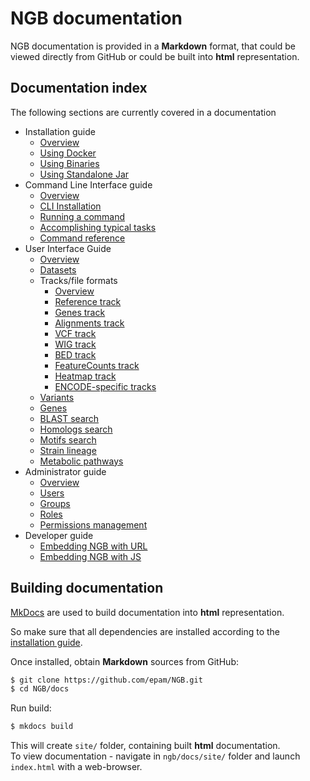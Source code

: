 # NGB documentation

NGB documentation is provided in a **Markdown** format, that could be viewed directly from GitHub or could be built into **html** representation.

## Documentation index

The following sections are currently covered in a documentation

* Installation guide
    * [Overview](md/installation/overview.md)
    * [Using Docker](md/installation/docker.md)
    * [Using Binaries](md/installation/binaries.md)
    * [Using Standalone Jar](md/installation/standalone.md)
* Command Line Interface guide
    * [Overview](md/cli/introduction.md)
    * [CLI Installation](md/cli/installation.md)
    * [Running a command](md/cli/running-command.md)
    * [Accomplishing typical tasks](md/cli/typical-tasks.md)
    * [Command reference](md/cli/command-reference.md)
* User Interface Guide
    * [Overview](md/user-guide/overview.md)
    * [Datasets](md/user-guide/datasets.md)
    * Tracks/file formats
        * [Overview](md/user-guide/tracks.md)
        * [Reference track](md/user-guide/tracks-reference.md)
        * [Genes track](md/user-guide/tracks-genes.md)
        * [Alignments track](md/user-guide/tracks-bam.md)
        * [VCF track](md/user-guide/tracks-vcf.md)
        * [WIG track](md/user-guide/tracks-wig.md)
        * [BED track](md/user-guide/tracks-bed.md)
        * [FeatureCounts track](md/user-guide/tracks-featurecounts.md)
        * [Heatmap track](md/user-guide/tracks-heatmap.md)
        * [ENCODE-specific tracks](md/user-guide/tracks-encode.md)
    * [Variants](md/user-guide/variants.md)
    * [Genes](md/user-guide/genes.md)
    * [BLAST search](md/user-guide/blast-search.md)
    * [Homologs search](md/user-guide/homologs-search.md)
    * [Motifs search](md/user-guide/motifs-search.md)
    * [Strain lineage](md/user-guide/strain-lineage.md)
    * [Metabolic pathways](md/user-guide/metabolic-pathways.md)
* Administrator guide
    * [Overview](md/user-guide/um-overview.md)
    * [Users](md/user-guide/um-users.md)
    * [Groups](md/user-guide/um-groups.md)
    * [Roles](md/user-guide/um-roles.md)
    * [Permissions management](md/user-guide/um-permissions.md)
* Developer guide
    * [Embedding NGB with URL](md/user-guide/embedding-url.md)
    * [Embedding NGB with JS](md/user-guide/embedding-js.md)

## Building documentation

[MkDocs](http://www.mkdocs.org) are used to build documentation into **html** representation.

So make sure that all dependencies are installed according to the [installation guide](https://www.mkdocs.org/user-guide/installation/).

Once installed, obtain **Markdown** sources from GitHub:

``` bash
$ git clone https://github.com/epam/NGB.git
$ cd NGB/docs
```

Run build:

``` bash
$ mkdocs build
```

This will create `site/` folder, containing built **html** documentation.  
To view documentation - navigate in `ngb/docs/site/` folder and launch `index.html` with a web-browser.
